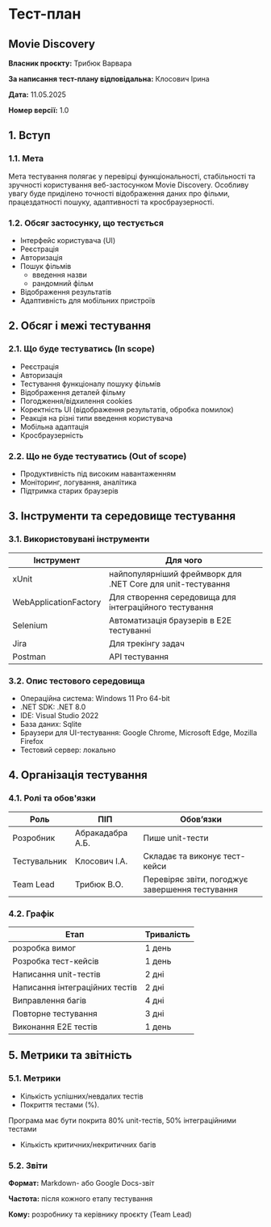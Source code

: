 # Тест-план

## Movie Discovery

**Власник проєкту:** Трибюк Варвара

**За написання тест-плану відповідальна:** Клосович Ірина

**Дата:** 11.05.2025

**Номер версії:** 1.0

## 1. Вступ

### 1.1. Мета

Мета тестування полягає у перевірці функціональності, стабільності та зручності користування веб-застосунком Movie Discovery. Особливу увагу буде приділено точності відображення даних про фільми, працездатності пошуку, адаптивності та кросбраузерності.

### 1.2. Обсяг застосунку, що тестується

- Інтерфейс користувача (UI)
- Реєстрація
- Авторизація
- Пошук фільмів
  - введення назви
  - рандомний фільм
- Відображення результатів
- Адаптивність для мобільних пристроїв

## 2. Обсяг і межі тестування

### 2.1. Що буде тестуватись (In scope)

- Реєстрація
- Авторизація
- Тестування функціоналу пошуку фільмів
- Відображення деталей фільму
- Погодження/відхилення cookies
- Коректність UI (відображення результатів, обробка помилок)
- Реакція на різні типи введення користувача
- Мобільна адаптація
- Кросбраузерність

### 2.2. Що не буде тестуватись (Out of scope)

- Продуктивність під високим навантаженням
- Моніторинг, логування, аналітика
- Підтримка старих браузерів

## 3. Інструменти та середовище тестування

### 3.1. Використовувані інструменти

| Інструмент    |     Для чого  |
| ------------- | ------------- |
| xUnit  | найпопулярніший фреймворк для .NET Core для unit-тестування  |
| WebApplicationFactory  | Для створення середовища для інтеграційного тестування  |
| Selenium | Автоматизація браузерів в E2E тестуванні |
|Jira | Для трекінгу задач|
|Postman|API тестування|

### 3.2. Опис тестового середовища

- Операційна система: Windows 11 Pro 64-bit
- .NET SDK: .NET 8.0
- IDE: Visual Studio 2022
- База даних: Sqlite
- Браузери для UI-тестування: Google Chrome, Microsoft Edge, Mozilla Firefox
- Тестовий сервер: локально

## 4. Організація тестування

### 4.1. Ролі та обов'язки

|Роль|ПІП|Обов’язки|
|---|---|---|
|Розробник|Абракадабра А.Б.|Пише unit-тести|
|Тестувальник| Клосович І.А.|Складає та виконує тест-кейси|
|Team Lead|Трибюк В.О.|Перевіряє звіти, погоджує завершення тестування|

### 4.2. Графік

|Етап |Тривалість|
|---|---|
|розробка вимог|1 день|
|Розробка тест-кейсів| 1 день|
|Написання unit-тестів |2 дні|
|Написання інтеграційних тестів |2 дні|
|Виправлення багів|4 дні|
|Повторне тестування|3 дні|
|Виконання E2E тестів| 1 день|

## 5. Метрики та звітність

### 5.1. Метрики

- Кількість успішних/невдалих тестів
- Покриття тестами (%).

Програма має бути покрита 80% unit-тестів, 50% інтеграційними тестами

- Кількість критичних/некритичних багів

### 5.2. Звіти

**Формат:** Markdown- або Google Docs-звіт

**Частота:** після кожного етапу тестування

**Кому:** розробнику та керівнику проєкту (Team Lead)
